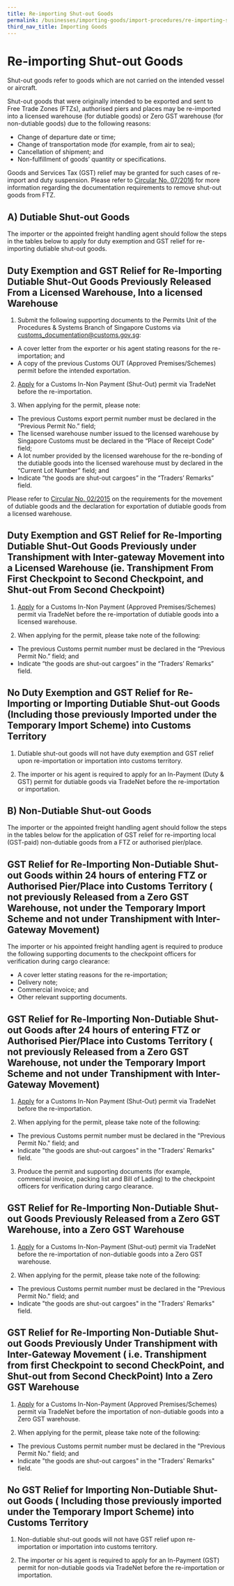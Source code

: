 ```yaml
---
title: Re-importing Shut-out Goods
permalink: /businesses/importing-goods/import-procedures/re-importing-shut-out-goods
third_nav_title: Importing Goods
---
```


# Re-importing Shut-out Goods

Shut-out goods refer to goods which are not carried on the intended vessel or aircraft.

Shut-out goods that were originally intended to be exported and sent to Free Trade Zones (FTZs), authorised piers and places may be re-imported into a licensed warehouse (for dutiable goods) or Zero GST warehouse (for non-dutiable goods) due to the following reasons:

-   Change of departure date or time;
-   Change of transportation mode (for example, from air to sea);
-   Cancellation of shipment; and
-   Non-fulfillment of goods’ quantity or specifications.

Goods and Services Tax (GST) relief may be granted for such cases of re-import and duty suspension. Please refer to  [Circular No. 07/2016](https://www.customs.gov.sg/~/media/cus/files/circulars/corp/2016/circular072016%20ver%201.pdf) for more information regarding the documentation requirements to remove shut-out goods from FTZ.

## A) Dutiable Shut-out Goods

The importer or the appointed freight handling agent should follow the steps in the tables below to apply for duty exemption and GST relief for re-importing dutiable shut-out goods.


## Duty Exemption and GST Relief for Re-Importing Dutiable Shut-Out Goods Previously Released From a Licensed Warehouse, Into a licensed Warehouse
1) Submit the following supporting documents to the Permits Unit of the Procedures & Systems Branch of Singapore Customs via [customs_documentation@customs.gov.sg](mailto:customs_documentation@customs.gov.sg):

-   A cover letter from the exporter or his agent stating reasons for the re-importation; and
-   A copy of the previous Customs OUT (Approved Premises/Schemes) permit before the intended exportation.

2) [Apply](https://singapore-customs-staging.netlify.com/businesses/importing-goods/import-procedures/) for a Customs In-Non Payment (Shut-Out) permit via TradeNet before the re-importation.

3) When applying for the permit, please note:

-   The previous Customs export permit number must be declared in the “Previous Permit No.” field;
-   The licensed warehouse number issued to the licensed warehouse by Singapore Customs must be declared in the “Place of Receipt Code” field;
-   A lot number provided by the licensed warehouse for the re-bonding of the dutiable goods into the licensed warehouse must by declared in the “Current Lot Number” field; and
-   Indicate “the goods are shut-out cargoes” in the “Traders’ Remarks” field.

Please refer to  [Circular No. 02/2015](https://www.customs.gov.sg/~/media/cus/files/circulars/corp/2015/circular_02_2015.pdf) on the requirements for the movement of dutiable goods and the declaration for exportation of dutiable goods from a licensed warehouse.

## Duty Exemption and GST Relief for Re-Importing Dutiable Shut-Out Goods Previously under Transhipment with Inter-gateway Movement into a Licensed Warehouse (ie. Transhipment From First Checkpoint to Second Checkpoint, and Shut-out From Second Checkpoint)
1) [Apply](hhttps://singapore-customs-staging.netlify.com/businesses/importing-goods/import-procedures/) for a Customs In-Non Payment (Approved Premises/Schemes) permit via TradeNet before the re-importation of dutiable goods into a licensed warehouse.

2) When applying for the permit, please take note of the following:

-   The previous Customs permit number must be declared in the “Previous Permit No.” field; and
-   Indicate “the goods are shut-out cargoes” in the “Traders’ Remarks” field.

## No Duty Exemption and GST Relief for Re-Importing or Importing Dutiable Shut-out Goods (Including those previously Imported under the Temporary Import Scheme) into Customs Territory
1) Dutiable shut-out goods will not have duty exemption and GST relief upon re-importation or importation into customs territory.

2) The importer or his agent is required to apply for an In-Payment (Duty & GST) permit for dutiable goods via TradeNet before the re-importation or importation.

## B) Non-Dutiable Shut-out Goods

The importer or the appointed freight handling agent should follow the steps in the tables below for the application of GST relief for re-importing local (GST-paid) non-dutiable goods from a FTZ or authorised pier/place.


## GST Relief for Re-Importing Non-Dutiable Shut-out Goods within 24 hours of entering FTZ or Authorised Pier/Place into Customs Territory ( not previously Released from a Zero GST Warehouse, not under the Temporary Import Scheme and not under Transhipment with Inter-Gateway Movement)
The importer or his appointed freight handling agent is required to produce the following supporting documents to the checkpoint officers for verification during cargo clearance:

-   A cover letter stating reasons for the re-importation;
-   Delivery note;
-   Commercial invoice; and
-   Other relevant supporting documents.

## GST Relief for Re-Importing Non-Dutiable Shut-out Goods after 24 hours of entering FTZ or Authorised Pier/Place into Customs Territory ( not previously Released from a Zero GST Warehouse, not under the Temporary Import Scheme and not under Transhipment with Inter-Gateway Movement)
1) [Apply](https://singapore-customs-staging.netlify.com/businesses/importing-goods/import-procedures/) for a Customs In-Non Payment (Shut-Out) permit via TradeNet before the re-importation.

2) When applying for the permit, please take note of the following:

-   The previous Customs permit number must be declared in the "Previous Permit No." field; and
-   Indicate "the goods are shut-out cargoes" in the "Traders' Remarks" field.

3) Produce the permit and supporting documents (for example, commercial invoice, packing list and Bill of Lading) to the checkpoint officers for verification during cargo clearance.

## GST Relief for Re-Importing Non-Dutiable Shut-out Goods Previously Released from a Zero GST Warehouse, into a Zero GST Warehouse
1) [Apply](https://singapore-customs-staging.netlify.com/businesses/importing-goods/import-procedures/)  for a Customs In-Non-Payment (Shut-out) permit via TradeNet before the re-importation of non-dutiable goods into a Zero GST warehouse.

2) When applying for the permit, please take note of the following:

-   The previous Customs permit number must be declared in the "Previous Permit No." field; and
-   Indicate "the goods are shut-out cargoes" in the "Traders' Remarks" field.


## GST Relief for Re-Importing Non-Dutiable Shut-out Goods Previously Under Transhipment with Inter-Gateway Movement ( i.e. Transhipment from first Checkpoint to second CheckPoint, and Shut-out from Second CheckPoint) Into a Zero GST Warehouse

1) [Apply](https://singapore-customs-staging.netlify.com/businesses/importing-goods/import-procedures/)  for a Customs In-Non-Payment (Approved Premises/Schemes) permit via TradeNet before the importation of non-dutiable goods into a Zero GST warehouse.

2) When applying for the permit, please take note of the following:

-   The previous Customs permit number must be declared in the "Previous Permit No." field; and
-   Indicate "the goods are shut-out cargoes" in the "Traders' Remarks" field.

## No GST Relief for Importing Non-Dutiable Shut-out Goods ( Including those previously imported under the Temporary Import Scheme) into Customs Territory
1) Non-dutiable shut-out goods will not have GST relief upon re-importation or importation into customs territory.

2) The importer or his agent is required to apply for an In-Payment (GST) permit for non-dutiable goods via TradeNet before the re-importation or importation.

